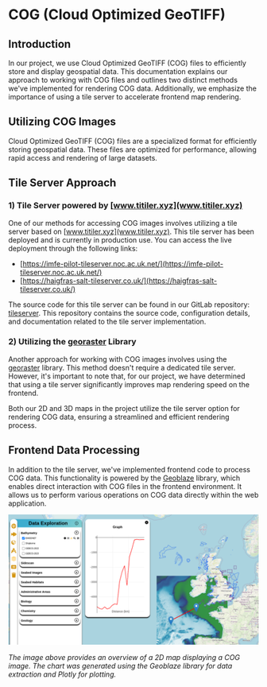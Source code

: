 # COG (Cloud Optimized GeoTIFF)

## Introduction

In our project, we use Cloud Optimized GeoTIFF (COG) files to efficiently store and display geospatial data. This documentation explains our approach to working with COG files and outlines two distinct methods we've implemented for rendering COG data. Additionally, we emphasize the importance of using a tile server to accelerate frontend map rendering.

## Utilizing COG Images

Cloud Optimized GeoTIFF (COG) files are a specialized format for efficiently storing geospatial data. These files are optimized for performance, allowing rapid access and rendering of large datasets.

## Tile Server Approach

### 1) Tile Server powered by [www.titiler.xyz](www.titiler.xyz)

One of our methods for accessing COG images involves utilizing a tile server based on [www.titiler.xyz](www.titiler.xyz). This tile server has been deployed and is currently in production use. You can access the live deployment through the following links:

- [https://imfe-pilot-tileserver.noc.ac.uk.net/](https://imfe-pilot-tileserver.noc.ac.uk.net/)
- [https://haigfras-salt-tileserver.co.uk/](https://haigfras-salt-tileserver.co.uk/)

The source code for this tile server can be found in our GitLab repository: [tileserver](https://git.noc.ac.uk/ocean-informatics/imfepilot/tileserver). This repository contains the source code, configuration details, and documentation related to the tile server implementation.

### 2) Utilizing the [georaster](https://github.com/GeoTIFF/georaster) Library

Another approach for working with COG images involves using the [georaster](https://github.com/GeoTIFF/georaster) library. This method doesn't require a dedicated tile server. However, it's important to note that, for our project, we have determined that using a tile server significantly improves map rendering speed on the frontend.

Both our 2D and 3D maps in the project utilize the tile server option for rendering COG data, ensuring a streamlined and efficient rendering process.

## Frontend Data Processing

In addition to the tile server, we've implemented frontend code to process COG data. This functionality is powered by the [Geoblaze](https://geoblaze.io/) library, which enables direct interaction with COG files in the frontend environment. It allows us to perform various operations on COG data directly within the web application.

![COG Map Overview](assets/cog.png)

*The image above provides an overview of a 2D map displaying a COG image. The chart was generated using the Geoblaze library for data extraction and Plotly for plotting.*

